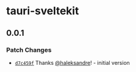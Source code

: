 # tauri-sveltekit

## 0.0.1

### Patch Changes

- [`d7c459f`](https://github.com/haleksandre/tauri-sveltekit/commit/d7c459fe40547b95ead0c7fe73b8bea6379cc8ba) Thanks [@haleksandre](https://github.com/haleksandre)! - initial version
